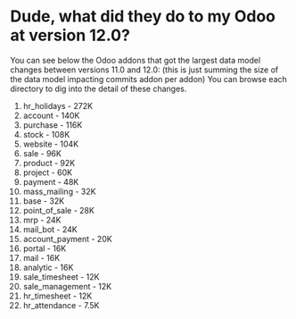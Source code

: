 # Dude, what did they do to my Odoo at version 12.0?

You can see below the Odoo addons that got the largest data model changes between versions 11.0 and 12.0:
(this is just summing the size of the data model impacting commits addon per addon)
You can browse each directory to dig into the detail of these changes.

1. hr_holidays - 272K
2. account - 140K
3. purchase - 116K
4. stock - 108K
5. website - 104K
6. sale - 96K
7. product - 92K
8. project - 60K
9. payment - 48K
10. mass_mailing - 32K
11. base - 32K
12. point_of_sale - 28K
13. mrp - 24K
14. mail_bot - 24K
15. account_payment - 20K
16. portal - 16K
17. mail - 16K
18. analytic - 16K
19. sale_timesheet - 12K
20. sale_management - 12K
21. hr_timesheet - 12K
22. hr_attendance - 7.5K
